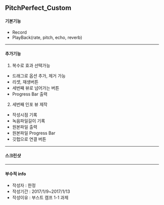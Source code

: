## PitchPerfect_Custom

#### 기본기능
* Record
* PlayBack(rate, pitch, echo, reverb)
----
#### 추가기능
1. 복수로 효과 선택가능
* 드래그로 옵션 추가, 제거 가능
* 리셋, 재생버튼
* 세번째 뷰로 넘어가는 버튼
* Progress Bar 출력
2. 세번째 인포 뷰 제작
* 작성시점 기록
* 녹음파일길이 기록
* 원본파일 출력
* 원본파일 Progress Bar
* 깃헙으로 연결 버튼
----
#### 스크린샷


----
#### 부수적 info
* 작성자 : 한정
* 작성기간 : 2017/1/9~2017/1/13
* 작성이유 : 부스트 캠프 1-1 과제
